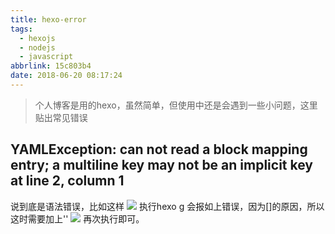 ```yaml
---
title: hexo-error
tags:
  - hexojs
  - nodejs
  - javascript
abbrlink: 15c803b4
date: 2018-06-20 08:17:24
---
```

> 个人博客是用的hexo，虽然简单，但使用中还是会遇到一些小问题，这里贴出常见错误

## YAMLException: can not read a block mapping entry; a multiline key may not be an implicit key at line 2, column 1
说到底是语法错误，比如这样
![](//static.1991421.cn/2018-06-20-121857.png)
执行hexo g 会报如上错误，因为[]的原因，所以这时需要加上''
![](//static.1991421.cn/2018-06-20-121958.png)
再次执行即可。

